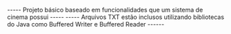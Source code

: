 ----- Projeto básico baseado em funcionalidades que um sistema de cinema possui -----
----- Arquivos TXT estão inclusos utilizando bibliotecas do Java como Buffered Writer e Buffered Reader ------
